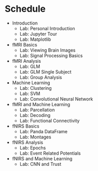 # Schedule

* Introduction
    * Lab: Personal Introduction
    * Lab: Jupyter Tour
    * Lab: Matplotlib
* fMRI Basics
    * Lab: Viewing Brain Images
    * Lab: Signal Processing Basics
* fMRI Analysis
    * Lab: GLM
    * Lab: GLM Single Subject
    * Lab: Group Analysis
* Machine Learning
    * Lab: Clustering
    * Lab: SVM
    * Lab: Convolutional Neural Network
* fMRI and Machine Learning
    * Lab: Parcellation
    * Lab: Decoding
    * Lab: Functional Connectivity
* fNIRS Basics
    * Lab: Panda DataFrame
    * Lab: Montages
* fNIRS Analysis
    * Lab: Epochs
    * Lab: Event Related Potentials         
* fNIRS and Machine Learning
    * Lab: CNN and Trust